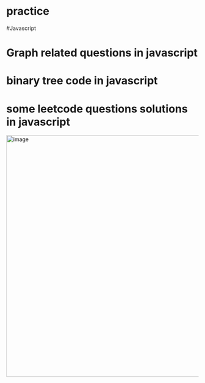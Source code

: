 # practice

#Javascript 
# Graph related questions in javascript
# binary tree code in javascript 
# some leetcode questions solutions in javascript
<img width="633" alt="image" src="https://user-images.githubusercontent.com/31927680/189476938-d5879065-abd7-419c-8107-626b3ac9b91c.png">
